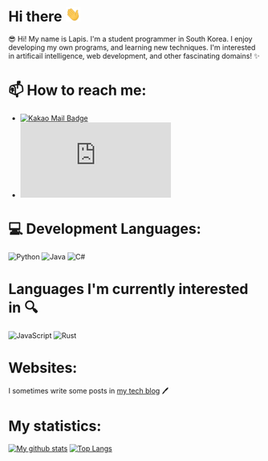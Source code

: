 # Hi there <img src="./wave.gif" width="30px">
😎 Hi! My name is Lapis. I'm a student programmer in South Korea. I enjoy developing my own programs, and learning new techniques.
I'm interested in artificail intelligence, web development, and other fascinating domains! :sparkles:

# 📫 How to reach me: 
- [![Kakao Mail Badge](https://img.shields.io/badge/-lapis0875@kakao.com-ffcd00?style=flat-square&logo=Mail.Ru&logoColor=white&link=mailto:lapis0875@kakao.com)](mailto:lapis0875@kakao.com)
- [![Discord Badge](https://img.shields.io/badge/-lapis0875＃1383-7289da?style=flat-square&logo=Discord&logoColor=white&link=https://discord.com)](https://discord.com)

# 💻 Development  Languages:
![Python](https://img.shields.io/badge/-Python-3776ab?style=flat-square&logo=Python&logoColor=white)
![Java](https://img.shields.io/badge/-java-E34A86?style=flat-square&logo=java&logoColor=white)
![C#](https://img.shields.io/badge/-C＃-239120?style=flat-square&logo=C-Sharp)

# Languages I'm currently interested in :mag:
![JavaScript](https://img.shields.io/badge/-JavaScript-black?style=flat-square&logo=javascript)
![Rust](https://img.shields.io/badge/-Rust-000000?style=flat-square&logo=Rust&logoColor=white)

# Websites:
I sometimes write some posts in [my tech blog](https://velog.io/@lapis0875) :pen:

# My statistics:
[![My github stats](https://github-readme-stats.vercel.app/api?username=Lapis0875&show_icons=true&hide_border=true&count_private=true)](https://github.com/Lapis0875)
[![Top Langs](https://github-readme-stats.vercel.app/api/top-langs/?username=Lapis0875&layout=compact)](https://github.com/Lapis0875)
